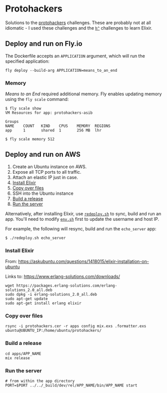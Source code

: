 # Protohackers

Solutions to the [protohackers](protohackers.com) challenges.
These are probably not at all idiomatic - I used these challenges
and the [`h^`](hackattic.com) challenges to learn Elixir.

## Deploy and run on Fly.io

The Dockerfile accepts an `APPLICATION` argument, which will run
the specified application:

```
fly deploy --build-arg APPLICATION=means_to_an_end
```

### Memory

_Means to an End_ required additional memory. Fly enables updating
memory using the `fly scale` command:

```
$ fly scale show      
VM Resources for app: protohackers-asib

Groups
NAME    COUNT   KIND    CPUS    MEMORY  REGIONS 
app     1       shared  1       256 MB  lhr    

$ fly scale memory 512
```

## Deploy and run on AWS

1. Create an Ubuntu instance on AWS.
1. Expose all TCP ports to all traffic.
1. Attach an elastic IP just in case.
1. [Install Elixir](#install-elixir)
1. [Copy over files](#copy-over-files)
1. SSH into the Ubuntu instance
1. [Build a release](#build-a-release)
1. [Run the server](#run-the-server)

Alternatively, after installing Elixir, use
[`redeploy.sh`](./scripts/redeploy.sh) to sync, build and run an app.
You'll need to modify [`env.sh`](./scripts/env.sh) first to update the
username and host IP.

For example, the following will resync, build and run the `echo_server`
app:

```
$ ./redeploy.sh echo_server
```

### Install Elixir

From: https://askubuntu.com/questions/1418015/elixir-installation-on-ubuntu

Links to: https://www.erlang-solutions.com/downloads/

```
wget https://packages.erlang-solutions.com/erlang-solutions_2.0_all.deb
sudo dpkg -i erlang-solutions_2.0_all.deb
sudo apt-get update
sudo apt-get install erlang elixir
```

### Copy over files

```
rsync -i protohackers.cer -r apps config mix.exs .formatter.exs ubuntu@UBUNTU_IP:/home/ubuntu/protohackers/
```

### Build a release

```
cd apps/APP_NAME
mix release
```

### Run the server

```
# from within the app directory
PORT=$PORT ../../_build/dev/rel/APP_NAME/bin/APP_NAME start
```